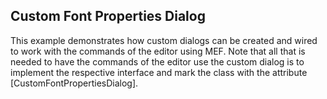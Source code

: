 ## Custom Font Properties Dialog
This example demonstrates how custom dialogs can be created and wired to work with the commands of the editor using MEF.
Note that all that is needed to have the commands of the editor use the custom dialog is to implement the respective interface and mark the class with the attribute [CustomFontPropertiesDialog].

[//]: <keywords: replace, inherit, modify, style, styling>